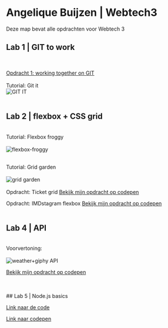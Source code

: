 # Angelique Buijzen | Webtech3
Deze map bevat alle opdrachten voor Webtech 3
<br>
## Lab 1 | GIT to work
<br>

[Opdracht 1: working together on GIT](https://github.com/lennertvk/2imd-webtech3-lab1)
 <br><br>Tutorial: Git it<br>
![GIT IT](https://github.com/abuijzen/2imd-webtech3-portfolio/blob/master/lab1-git/Schermafbeelding%202019-02-28%20om%2021.16.48.png)
  <br><br>
  
  
  
## Lab 2 | flexbox + CSS grid
  
  <br>Tutorial: Flexbox froggy<br><br>
  ![flexbox-froggy](https://github.com/abuijzen/2imd-webtech3-portfolio/blob/master/lab2-flexbox-grid/Flexbox-froggy-check.png)
  
  <br>Tutorial: Grid garden<br><br>
  ![grid garden](https://github.com/abuijzen/2imd-webtech3-portfolio/blob/master/lab2-flexbox-grid/grid-garden.png)
  <br><br>
Opdracht: Ticket grid
[Bekijk mijn opdracht op codepen](https://codepen.io/abuijzen/pen/wOyEBE)

Opdracht: IMDstagram flexbox
[Bekijk mijn opdracht op codepen](https://codepen.io/abuijzen/pen/moXaPX)
<br>
<br>
## Lab 4 | API
  
  <br>Voorvertoning:<br><br>
  ![weather+giphy API](https://github.com/abuijzen/2imd-webtech3-portfolio/blob/master/lab4-APIs/Schermafbeelding%202019-04-01%20om%2015.03.47.png)


[Bekijk mijn opdracht op codepen](https://codepen.io/abuijzen/pen/RONRPV)

<br>
<br>
## Lab 5 | Node.js basics
<br>

[Link naar de code](https://github.com/abuijzen/lab5-nodejs)

[Link naar codepen](https://codepen.io/abuijzen/pen/OGMMda)
  <br><br>
